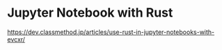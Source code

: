 # Jupyter Notebook with Rust

https://dev.classmethod.jp/articles/use-rust-in-jupyter-notebooks-with-evcxr/
